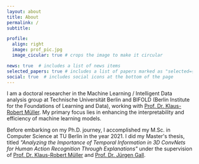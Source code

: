 ```yaml
---
layout: about
title: About
permalink: /
subtitle: 

profile:
  align: right
  image: prof_pic.jpg
  image_cicular: true # crops the image to make it circular

news: true  # includes a list of news items
selected_papers: true # includes a list of papers marked as "selected={true}"
social: true  # includes social icons at the bottom of the page
---
```


I am a doctoral researcher in the Machine Learning / Intelligent Data analysis group at Technische Universität Berlin and BIFOLD (Berlin Institute for the Foundations of Learning and Data), working with [Prof. Dr. Klaus-Robert Müller](https://scholar.google.com/citations?user=jplQac8AAAAJ&hl=en). My primary focus lies in enhancing the interpretability and efficiency of machine learning models.

Before embarking on my Ph.D. journey, I accomplished my M.Sc. in Computer Science at TU Berlin in the year 2021. I did my Master's thesis, titled <em>"Analyzing the Importance of Temporal Information in 3D ConvNets for Human Action Recognition Through Explanations"</em> under the supervision of [Prof. Dr. Klaus-Robert Müller](https://scholar.google.com/citations?user=jplQac8AAAAJ&hl=en) and [Prof. Dr. Jürgen Gall](https://scholar.google.com/citations?user=1CLaPMEAAAAJ).
